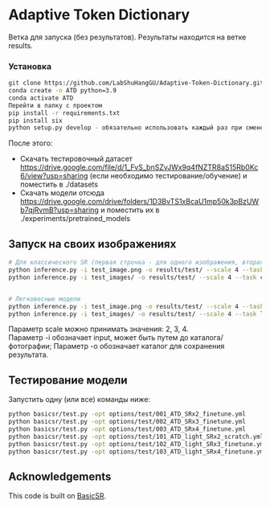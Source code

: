# Adaptive Token Dictionary

Ветка для запуска (без результатов). Результаты находится на ветке results.


### Установка
```bash
git clone https://github.com/LabShuHangGU/Adaptive-Token-Dictionary.git
conda create -n ATD python=3.9
conda activate ATD
Перейти в папку с проектом
pip install -r requirements.txt
pip install six
python setup.py develop - обязательно использовать каждый раз при смене окружения
```
После этого:

- Скачать тестировочный датасет https://drive.google.com/file/d/1_FvS_bnSZvJWx9q4fNZTR8aS15Rb0Kc6/view?usp=sharing (если необходимо тестирование/обучение) и поместить в ./datasets
- Скачать модели отсюда https://drive.google.com/drive/folders/1D3BvTS1xBcaU1mp50k3pBzUWb7qjRvmB?usp=sharing и поместить их в ./experiments/pretrained_models


## Запуск на своих изображениях
```bash
# Для классического SR (первая строчка - для одного изображения, вторая - для папки)
python inference.py -i test_image.png -o results/test/ --scale 4 --task classical
python inference.py -i test_images/ -o results/test/ --scale 4 --task classical


# Легковесные модели
python inference.py -i test_image.png -o results/test/ --scale 4 --task lightweight
python inference.py -i test_images/ -o results/test/ --scale 4 --task lightweight

```
Параметр scale можно принимать значения: 2, 3, 4.  
Параметр -i обозначает input, может быть путем до каталога/фотографии;
Параметр -o обозначает каталог для сохранения результата.

## Тестирование модели
Запустить одну (или все) команды ниже:
```bash
python basicsr/test.py -opt options/test/001_ATD_SRx2_finetune.yml
python basicsr/test.py -opt options/test/002_ATD_SRx3_finetune.yml
python basicsr/test.py -opt options/test/003_ATD_SRx4_finetune.yml
python basicsr/test.py -opt options/test/101_ATD_light_SRx2_scratch.yml
python basicsr/test.py -opt options/test/102_ATD_light_SRx3_finetune.yml
python basicsr/test.py -opt options/test/103_ATD_light_SRx4_finetune.yml
```

## Acknowledgements
This code is built on [BasicSR](https://github.com/XPixelGroup/BasicSR).


